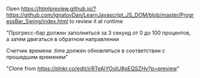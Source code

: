 Open https://htmlpreview.github.io/?https://github.com/IgnatovDan/LearnJavascript_JS_DOM/blob/master/ProgressBar_Swing/index.html to review it at runtime

"Прогресс-бар должен заполниться за 3 секунд от 0 до 100 процентов, а затем двигаться в обратном направлении

Счетчик времени .time должен обновляться в соответствии с прошедшим временем"

"Clone from https://plnkr.co/edit/irRTeAiYOoIU8pEQSZHv?p=preview"
